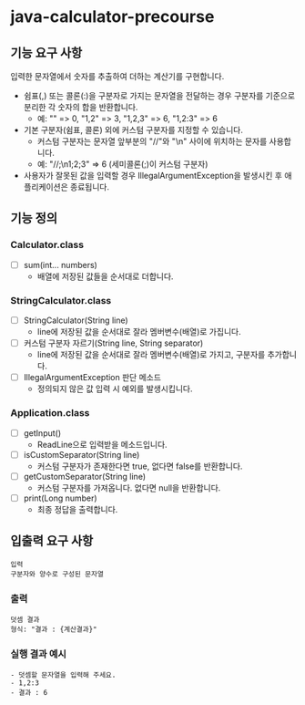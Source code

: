# java-calculator-precourse

## 기능 요구 사항

입력한 문자열에서 숫자를 추출하여 더하는 계산기를 구현합니다.

- 쉼표(,) 또는 콜론(:)을 구분자로 가지는 문자열을 전달하는 경우 구분자를 기준으로 분리한 각 숫자의 합을 반환합니다.
    - 예: "" => 0, "1,2" => 3, "1,2,3" => 6, "1,2:3" => 6
- 기본 구분자(쉼표, 콜론) 외에 커스텀 구분자를 지정할 수 있습니다.
    - 커스텀 구분자는 문자열 앞부분의 "//"와 "\n" 사이에 위치하는 문자를 사용합니다.
    - 예: "//;\n1;2;3" => 6 (세미콜론(;)이 커스텀 구분자)
- 사용자가 잘못된 값을 입력할 경우 IllegalArgumentException을 발생시킨 후 애플리케이션은 종료됩니다.

## 기능 정의

### Calculator.class

- [ ] sum(int... numbers)
    - 배열에 저장된 값들을 순서대로 더합니다.

### StringCalculator.class

- [ ] StringCalculator(String line)
    - line에 저장된 값을 순서대로 잘라 멤버변수(배열)로 가집니다.
- [ ] 커스텀 구분자 자르기(String line, String separator)
    - line에 저장된 값을 순서대로 잘라 멤버변수(배열)로 가지고, 구분자를 추가합니다.
- [ ] IllegalArgumentException 판단 메소드
    - 정의되지 않은 값 입력 시 예외를 발생시킵니다.

### Application.class

- [ ] getInput()
    - ReadLine으로 입력받을 메소드입니다.
- [ ] isCustomSeparator(String line)
    - 커스텀 구분자가 존재한다면 true, 없다면 false를 반환합니다.
- [ ] getCustomSeparator(String line)
    - 커스텀 구분자를 가져옵니다. 없다면 null을 반환합니다.
- [ ] print(Long number)
    - 최종 정답을 출력합니다.

## 입출력 요구 사항

```
입력
구분자와 양수로 구성된 문자열
```

### 출력

```
덧셈 결과
형식: "결과 : {계산결과}"
```

### 실행 결과 예시

```
- 덧셈할 문자열을 입력해 주세요.
- 1,2:3
- 결과 : 6
```
